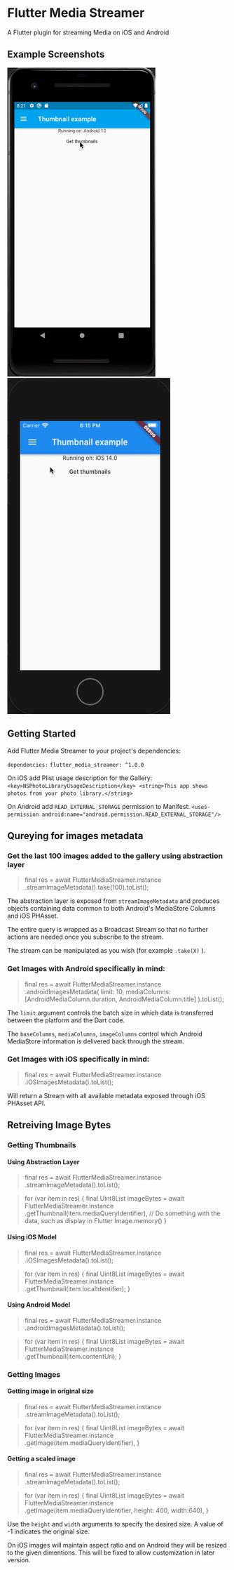 # Flutter Media Streamer
  
A Flutter plugin for streaming Media on iOS and Android

## Example Screenshots
  ![](fms_android.gif)
  ![](fms_ios.gif)
## Getting Started  
  
Add Flutter Media Streamer to your project's dependencies:  

 `dependencies:`
 `flutter_media_streamer: ^1.0.0`
 
On iOS add Plist usage description for the Gallery:
`<key>NSPhotoLibraryUsageDescription</key>
<string>This app shows photos from your photo library.</string>`

On Android add `READ_EXTERNAL_STORAGE` permission to Manifest:
`<uses-permission android:name="android.permission.READ_EXTERNAL_STORAGE"/>`
 
 ## Qureying for images metadata
 
### Get the last 100 images added to the gallery using abstraction layer
> final res = await FlutterMediaStreamer.instance  
  .streamImageMetadata().take(100).toList();

The abstraction layer is exposed from `streamImageMetadata` and produces objects
containing data common to both Android's MediaStore Columns and iOS PHAsset.
 
The entire query is wrapped as a Broadcast Stream so that no further actions are needed once you subscribe to the stream.

 The stream can be manipulated as you wish (for example `.take(X)` ).

### Get Images with Android specifically in mind:

> final res = await FlutterMediaStreamer.instance  
  .androidImagesMetadata(
	  limit: 10,
	  mediaColumns: [AndroidMediaColumn.duration, AndroidMediaColumn.title]
  ).toList();

  
The `limit` argument controls the batch size in which data is transferred between the platform and the Dart code.

The `baseColumns`, `mediaColumns`, `imageColumns` control which Android MediaStore information is delivered back through the stream.

### Get Images with iOS specifically in mind:

> final res = await FlutterMediaStreamer.instance  
  .iOSImagesMetadata().toList();

Will return a Stream with all available metadata exposed through iOS PHAsset API.

## Retreiving Image Bytes

### Getting Thumbnails
#### Using Abstraction Layer
> final res = await FlutterMediaStreamer.instance  
  .streamImageMetadata().toList();
    
> for (var item in res) {
  final Uint8List imageBytes = await FlutterMediaStreamer.instance  
  .getThumbnail(item.mediaQueryIdentifier),
    // Do something with the data, such as display in Flutter Image.memory()
  }

#### Using iOS Model
> final res = await FlutterMediaStreamer.instance  
  .iOSImagesMetadata().toList();
    
> for (var item in res) {
  final Uint8List imageBytes = await FlutterMediaStreamer.instance  
  .getThumbnail(item.localIdentifier);
  }
#### Using Android Model
> final res = await FlutterMediaStreamer.instance  
  .androidImagesMetadata().toList();
    
> for (var item in res) {
  final Uint8List imageBytes = await FlutterMediaStreamer.instance  
  .getThumbnail(item.contentUri);
  }
  
### Getting Images

#### Getting image in original size
> final res = await FlutterMediaStreamer.instance  
  .streamImageMetadata().toList();
    
> for (var item in res) {
  final Uint8List imageBytes = await FlutterMediaStreamer.instance  
  .getImage(item.mediaQueryIdentifier),
  }
#### Getting a scaled image
> final res = await FlutterMediaStreamer.instance  
  .streamImageMetadata().toList();
    
> for (var item in res) {
  final Uint8List imageBytes = await FlutterMediaStreamer.instance  
  .getImage(item.mediaQueryIdentifier, height: 400, width:640),
  }
  
Use the `height` and `width` arguments to specify the desired size.
A value of -1 indicates the original size.

On iOS images will maintain aspect ratio and on Android they will be resized to the given dimentions. This will be fixed to allow customization in later version.